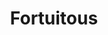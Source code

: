 ---
layout: post_page
title: Fortuitous
definition: Happening by chance; accidental
synonyms:  accidental, chance, contingent,
example1: Mark proved to be <strong>fortuitous</strong> by selecting all six winning lotto numbers.
example2: Isn’t it quite <strong>fortuitous</strong> the stolen money reappeared before the police arrived?
---